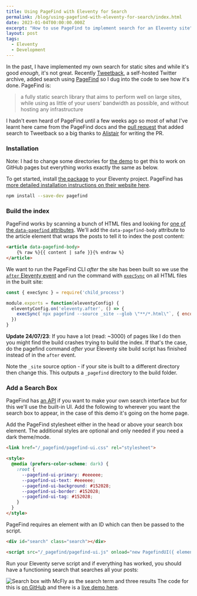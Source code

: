 ```yaml
---
title: Using PageFind with Eleventy for Search
permalink: /blog/using-pagefind-with-eleventy-for-search/index.html
date: 2023-01-04T00:00:00.000Z
excerpt: "How to use PageFind to implement search for an Eleventy site"
layout: post
tags:
  - Eleventy
  - Development
---
```


In the past, I have implemented my own search for static sites and while it's good _enough_, it's not great. Recently [Tweetback](https://github.com/tweetback/tweetback), a self-hosted Twitter archive, added search using [PageFind](https://pagefind.app) so I dug into the code to see how it's done. PageFind is:

> a fully static search library that aims to perform well on large sites, while using as little of your users’ bandwidth as possible, and without hosting any infrastructure

I hadn't even heard of PageFind until a few weeks ago so most of what I've learnt here came from the PageFind docs and the [pull request](https://github.com/tweetback/tweetback/pull/27) that added search to Tweetback so a big thanks to [Alistair](https://alistairshepherd.uk) for writing the PR.

### Installation

Note: I had to change some directories for [the demo](https://github.com/rknightuk/eleventy-pagefind-demo/) to get this to work on GitHub pages but everything works exactly the same as below.

To get started, install [the package](https://www.npmjs.com/package/pagefind) to your Eleventy project. PageFind has [more detailed installation instructions on their website here](https://pagefind.app/docs/installation/).

```bash
npm install --save-dev pagefind
```

### Build the index

PageFind works by scanning a bunch of HTML files and looking for [one of the `data-pagefind` attributes](https://pagefind.app/docs/indexing/).  We'll add the `data-pagefind-body` attribute to the article element that wraps the posts to tell it to index the post content:

```html
<article data-pagefind-body>
    {% raw %}{{ content | safe }}{% endraw %}
</article>
```

We want to run the PageFind CLI _after_ the site has been built so we use the [`after` Eleventy event](https://www.11ty.dev/docs/events/#eleventy.after) and run the command with [`execSync`](https://nodejs.org/api/child_process.html#child_processexecsynccommand-options) on all HTML files in the built site:

```js
const { execSync } = require('child_process')

module.exports = function(eleventyConfig) {
  eleventyConfig.on('eleventy.after', () => {
    execSync(`npx pagefind --source _site --glob \"**/*.html\"`, { encoding: 'utf-8' })
  })
}
```

**Update 24/07/23**: If you have a lot (read: ~3000) of pages like I do then you might find the build crashes trying to build the index. If that's the case, do the pagefind command _after_ your Eleventy site build script has finished instead of in the `after` event.

Note the `_site` source option - if your site is built to a different directory then change this. This outputs a `_pagefind` directory to the build folder.

### Add a Search Box

PageFind has [an API](https://pagefind.app/docs/api/) if you want to make your own search interface but for this we'll use the built-in UI. Add the following to wherever you want the search box to appear, in the case of this demo it's going on the home page.

Add the PageFind stylesheet either in the head or above your search box element. The additional styles are optional and only needed if you need a dark theme/mode.

```html
<link href="/_pagefind/pagefind-ui.css" rel="stylesheet">

<style>
  @media (prefers-color-scheme: dark) {
    :root {
      --pagefind-ui-primary: #eeeeee;
      --pagefind-ui-text: #eeeeee;
      --pagefind-ui-background: #152028;
      --pagefind-ui-border: #152028;
      --pagefind-ui-tag: #152028;
    }
  }
</style>
```

PageFind requires an element with an ID which can then be passed to the script.

```html
<div id="search" class="search"></div>

<script src="/_pagefind/pagefind-ui.js" onload="new PagefindUI({ element: '#search', showImages: false });"></script>
```

Run your Eleventy serve script and if everything has worked, you should have a functioning search that searches all your posts:

![Search box with McFly as the search term and three results](https://rknightuk.s3.amazonaws.com/site/pagefind-eleventy.png)
The code for this is [on GitHub](https://github.com/rknightuk/eleventy-pagefind-demo) and there is a [live demo here](https://rknightuk.github.io/eleventy-pagefind-demo).

